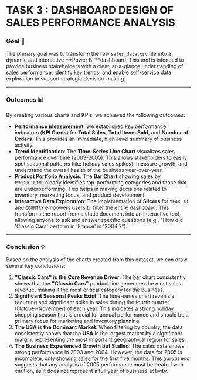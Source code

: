 # TASK 3 : DASHBOARD DESIGN OF SALES PERFORMANCE ANALYSIS 


### **Goal** 🎯

The primary goal was to transform the raw `sales_data.csv` file into a dynamic and interactive **Power BI **dashboard. This tool is intended to provide business stakeholders with a clear, at-a-glance understanding of sales performance, identify key trends, and enable self-service data exploration to support strategic decision-making.

---

### **Outcomes** 📊

By creating various charts and KPIs, we achieved the following outcomes:

* **Performance Measurement**: We established key performance indicators (**KPI Cards**) for **Total Sales**, **Total Items Sold**, and **Number of Orders**. This provides an immediate, high-level summary of business activity.
* **Trend Identification**: The **Time-Series Line Chart** visualizes sales performance over time (2003-2005). This allows stakeholders to easily spot seasonal patterns (like holiday sales spikes), measure growth, and understand the overall health of the business year-over-year.
* **Product Portfolio Analysis**: The **Bar Chart** showing sales by `PRODUCTLINE` clearly identifies top-performing categories and those that are underperforming. This helps in making decisions related to inventory, marketing focus, and product development.
* **Interactive Data Exploration**: The implementation of **Slicers** for `YEAR_ID` and `COUNTRY` empowers users to filter the entire dashboard. This transforms the report from a static document into an interactive tool, allowing anyone to ask and answer specific questions (e.g., "How did 'Classic Cars' perform in 'France' in '2004'?").

---

### **Conclusion** 💡

Based on the analysis of the charts created from this dataset, we can draw several key conclusions:

1.  **"Classic Cars" is the Core Revenue Driver**: The bar chart consistently shows that the **"Classic Cars"** product line generates the most sales revenue, making it the most critical category for the business.
2.  **Significant Seasonal Peaks Exist**: The time-series chart reveals a recurring and significant spike in sales during the fourth quarter (October-November) of each year. This indicates a strong holiday shopping season that is crucial for annual performance and should be a primary focus for marketing and inventory planning.
3.  **The USA is the Dominant Market**: When filtering by country, the data consistently shows that the **USA** is the largest market by a significant margin, representing the most important geographical region for sales.
4.  **The Business Experienced Growth but Stalled**: The sales data shows strong performance in 2003 and 2004. However, the data for 2005 is incomplete, only showing sales for the first five months. This abrupt end suggests that any analysis of 2005 performance must be treated with caution, as it does not represent a full year of business activity.
